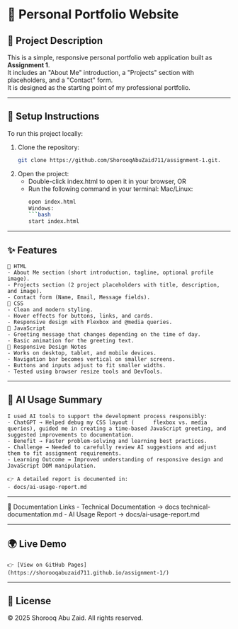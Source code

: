 # 🌟 Personal Portfolio Website

## 📌 Project Description
This is a simple, responsive personal portfolio web application built as **Assignment 1**.  
It includes an "About Me" introduction, a "Projects" section with placeholders, and a "Contact" form.  
It is designed as the starting point of my professional portfolio.

---

## 🚀 Setup Instructions

To run this project locally:

1. Clone the repository:
   ```bash
   git clone https://github.com/ShorooqAbuZaid711/assignment-1.git.
2. Open the project:
    - Double-click index.html to open it in your browser, OR
    - Run the following command in your terminal:
        Mac/Linux:
        ```bash
        open index.html
        Windows:
        ```bash
        start index.html

---

## ✨ Features

    🔹 HTML
    - About Me section (short introduction, tagline, optional profile image).
    - Projects section (2 project placeholders with title, description, and image).
    - Contact form (Name, Email, Message fields).
    🔹 CSS
    - Clean and modern styling.
    - Hover effects for buttons, links, and cards.
    - Responsive design with Flexbox and @media queries.
    🔹 JavaScript
    - Greeting message that changes depending on the time of day.
    - Basic animation for the greeting text.
    📱 Responsive Design Notes
    - Works on desktop, tablet, and mobile devices.
    - Navigation bar becomes vertical on smaller screens.
    - Buttons and inputs adjust to fit smaller widths.
    - Tested using browser resize tools and DevTools.
    
---

## 🤖 AI Usage Summary

    I used AI tools to support the development process responsibly:
    - ChatGPT → Helped debug my CSS layout (      flexbox vs. media queries), guided me in creating a time-based JavaScript greeting, and suggested improvements to documentation.
    - Benefit → Faster problem-solving and learning best practices.
    - Challenge → Needed to carefully review AI suggestions and adjust them to fit assignment requirements.
    - Learning Outcome → Improved understanding of responsive design and JavaScript DOM manipulation.

    👉 A detailed report is documented in:
    - docs/ai-usage-report.md

---

📘 Documentation Links
    - Technical Documentation → docs            technical-documentation.md
    - AI Usage Report → docs/ai-usage-report.md

---

## 🌍 Live Demo

    👉 [View on GitHub Pages](https://shorooqabuzaid711.github.io/assignment-1/)

---

## 📜 License
© 2025 Shorooq Abu Zaid. All rights reserved.
